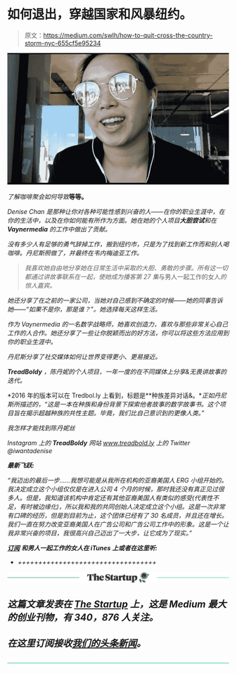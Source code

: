 # 如何退出，穿越国家和风暴纽约。

> 原文：<https://medium.com/swlh/how-to-quit-cross-the-country-storm-nyc-655cf5e95234>

![](img/a884c77e23f8516378495c2610113a34.png)

*了解咖啡聚会如何导致***等等。**

*Denise Chan 是那种让你对各种可能性感到兴奋的人——在你的职业生涯中，在你的生活中，以及在你如何能有所作为方面。她在她的个人项目**大胆尝试**和在 **Vaynermedia** 的工作中做出了贡献。*

*没有多少人有足够的勇气辞掉工作，搬到纽约市，只是为了找到新工作而和别人喝咖啡。丹尼斯照做了，并最终在韦内梅迪亚工作。*

> *我喜欢她自由地分享她在日常生活中采取的大胆、勇敢的步骤。所有这一切都通过讲故事联系在一起，使她成为播客第 27 集*与男人一起工作的女人*的惊人嘉宾。*

*她还分享了在之前的一家公司，当她对自己感到不确定的时候——她的同事告诉她——“如果不是你，那是谁？”。她选择每天这样生活。*

*作为 Vaynermedia 的一名数字战略师，她喜欢创造力，喜欢与那些非常关心自己工作的人合作。她还分享了一些让你脱颖而出的好方法，你可以将这些方法应用到你的职业生涯中。*

*丹尼斯分享了社交媒体如何让世界变得更小、更易接近。*

***TreadBoldy** ，陈丹妮的个人项目，一年一度的在不同媒体上分享&无畏讲故事的迭代。*

*2016 年的版本可以在 Tredbol.ly 上看到，标题是**种族差异对话&。**正如丹尼斯所描述的，“这是一本在种族和身份背景下探索他者故事的数字故事书。这个项目旨在揭示超越种族的共性主题。毕竟，我们比自己意识到的更像人类。”*

*我怎样才能找到陈丹妮丝*

*Instagram 上的 **TreadBoldy** 网站 www.treadbold.ly
上的
Twitter @iwantadenise*

***最新飞跃:***

*“我迈出的最后一步……我想可能是从我所在机构的亚裔美国人 ERG 小组开始的。我决定成立这个小组仅仅是在进入公司 4 个月的时候，那时我还没有真正见过很多人。但是，我知道该机构中肯定还有其他亚裔美国人有类似的感受(代表性不足，有时被边缘化)，所以我和我的共同创始人决定成立这个小组。这是一次非常有口碑的经历，但是到目前为止，这个团体已经有了 30 名成员，并且还在增长。我们一直在努力改变亚裔美国人在广告公司和广告公司工作中的形象。这是一个让我非常兴奋的项目，我很高兴自己迈出了一大步，让它成为了现实。”*

*[**订阅**](https://itunes.apple.com/us/podcast/women-who-work-with-men/id1183131280) **和男人一起工作的女人在 iTunes 上或者在这里听:***

*   *++++++++++++++++++++++++++++++++++*

*[![](img/308a8d84fb9b2fab43d66c117fcc4bb4.png)](https://medium.com/swlh)*

## *这篇文章发表在 [The Startup](https://medium.com/swlh) 上，这是 Medium 最大的创业刊物，有 340，876 人关注。*

## *在这里订阅接收[我们的头条新闻](http://growthsupply.com/the-startup-newsletter/)。*

*[![](img/b0164736ea17a63403e660de5dedf91a.png)](https://medium.com/swlh)*